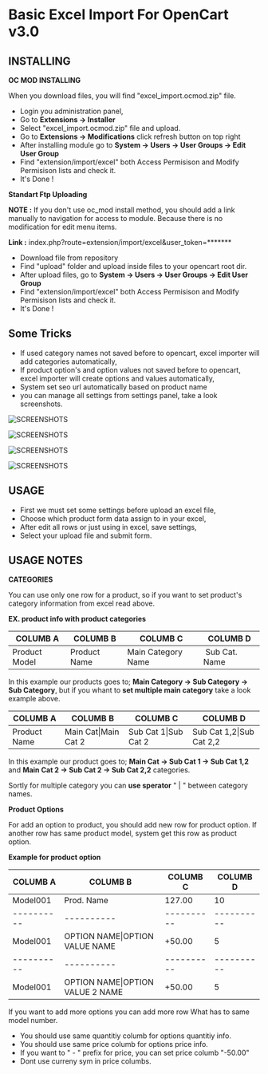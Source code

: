 # Basic Excel Import For OpenCart v3.0

## INSTALLING

**OC MOD INSTALLING**

When you download files, you will find "excel_import.ocmod.zip" file.

* Login you administration panel,
* Go to **Extensions -> Installer**
* Select "excel_import.ocmod.zip" file and upload.
* Go to **Extensions -> Modifications** click refresh button on top right
* After installing module go to **System -> Users -> User Groups -> Edit User Group**
* Find "extension/import/excel" both Access Permisison and Modify Permisison lists and check it.
* It's Done !

**Standart Ftp Uploading**

**NOTE :** If you don't use oc_mod install method, you should add a link manually to navigation for access to module. Because there is no modification for edit menu items.

**Link :** index.php?route=extension/import/excel&user_token=*******

* Download file from repository
* Find "upload" folder and upload inside files to your opencart root dir.
* After upload files, go to **System -> Users -> User Groups -> Edit User Group**
* Find "extension/import/excel" both Access Permisison and Modify Permisison lists and check it.
* It's Done !

## Some Tricks

* If used category names not saved before to opencart, excel importer will add categories automatically,
* If product option's and option values not saved before to opencart, excel importer will create options and values automatically,
* System set seo url automatically based on product name
* you can manage all settings from settings panel, take a look screenshots.

![SCREENSHOTS](https://emreacar.com.tr/sources/2.png)

![SCREENSHOTS](https://emreacar.com.tr/sources/5.png)

![SCREENSHOTS](https://emreacar.com.tr/sources/1.png)

![SCREENSHOTS](https://emreacar.com.tr/sources/4.png)




## USAGE

* First we must set some settings before upload an excel file,
* Choose which product form data assign to in your excel,
* After edit all rows or just using in excel, save settings,
* Select your upload file and submit form.

## USAGE NOTES

**CATEGORIES**

You can use only one row for a product, so if you want to set product's category information from excel read above.

**EX. product info with product categories**


| COLUMB A | COLUMB B | COLUMB C | COLUMB D |
|----------|----------|----------|----------|
|Product Model | Product Name | Main Category Name | Sub Cat. Name | Sub Cat. 2 Name |


In this example our products goes to; **Main Category -> Sub Category -> Sub Category**, but if you whant to **set multiple main category** take a look example above.



| COLUMB A | COLUMB B | COLUMB C | COLUMB D |
|----------|----------|----------|----------|
|Product Name | Main Cat\|Main Cat 2 | Sub Cat 1\|Sub Cat 2 | Sub Cat 1,2\|Sub Cat 2,2|


In this example our product goes to; **Main Cat -> Sub Cat 1 -> Sub Cat 1,2** and **Main Cat 2 -> Sub Cat 2 -> Sub Cat 2,2** categories.

Sortly for multiple category you can **use sperator** " | " between category names.


**Product Options**

For add an option to product, you should add new row for product option. If another row has same product model, system get this row as product option.

**Example for product option**

| COLUMB A | COLUMB B | COLUMB C | COLUMB D |
|----------|----------|----------|----------|
| Model001 | Prod. Name | 127.00 | 10       |
|----------|----------|----------|----------|
| Model001 |  OPTION NAME\|OPTION VALUE NAME | +50.00   | 5 |
|----------|----------|----------|----------|
| Model001 | OPTION NAME\|OPTION VALUE 2 NAME  | +50.00   | 5 |


If you want to add more options you can add more row What has to same model number.

* You should use same quantitiy columb for options quantitiy info.
* You should use same price columb for options price info.
* If you want to " - " prefix for price, you can set price columb "-50.00"
* Dont use curreny sym in price columbs.